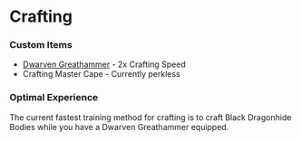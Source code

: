 # Crafting

### Custom Items

* [Dwarven Greathammer](https://bso-wiki.oldschool.gg/custom-items/equippables#dwarven-equipment) - 2x Crafting Speed
* Crafting Master Cape - Currently perkless

### Optimal Experience

The current fastest training method for crafting is to craft Black Dragonhide Bodies while you have a Dwarven Greathammer equipped.
